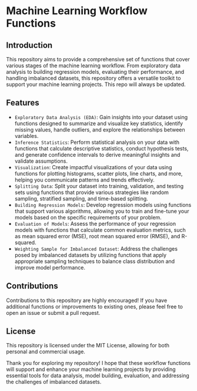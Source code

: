 # Machine Learning Workflow Functions

## Introduction
This repository aims to provide a comprehensive set of functions that cover various stages of the machine learning workflow. From exploratory data analysis to building regression models, evaluating their performance, and handling imbalanced datasets, this repository offers a versatile toolkit to support your machine learning projects. This repo will always be updated.


## Features

- `Exploratory Data Analysis (EDA)`: Gain insights into your dataset using functions designed to summarize and visualize key statistics, identify missing values, handle outliers, and explore the relationships between variables.
- `Inference Statistics`: Perform statistical analysis on your data with functions that calculate descriptive statistics, conduct hypothesis tests, and generate confidence intervals to derive meaningful insights and validate assumptions.
- `Visualization`: Create impactful visualizations of your data using functions for plotting histograms, scatter plots, line charts, and more, helping you communicate patterns and trends effectively.
- `Splitting Data`: Split your dataset into training, validation, and testing sets using functions that provide various strategies like random sampling, stratified sampling, and time-based splitting.
- `Building Regression Models`: Develop regression models using functions that support various algorithms, allowing you to train and fine-tune your models based on the specific requirements of your problem.
- `Evaluation of Models`: Assess the performance of your regression models with functions that calculate common evaluation metrics, such as mean squared error (MSE), root mean squared error (RMSE), and R-squared.
- `Weighting Sample for Imbalanced Dataset`: Address the challenges posed by imbalanced datasets by utilizing functions that apply appropriate sampling techniques to balance class distribution and improve model performance.


## Contributions

Contributions to this repository are highly encouraged! If you have additional functions or improvements to existing ones, please feel free to open an issue or submit a pull request.

## License

This repository is licensed under the MIT License, allowing for both personal and commercial usage.

Thank you for exploring my repository! I hope that these workflow functions will support and enhance your machine learning projects by providing essential tools for data analysis, model building, evaluation, and addressing the challenges of imbalanced datasets.

